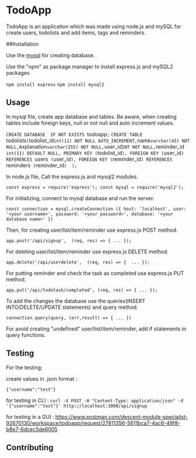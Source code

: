 # TodoApp

TodoApp is an application which was made using node.js and mySQL for create users, todolists and add items, tags and reminders.

##Installation

Use the [mysql](https://www.mysql.com/downloads/) for creating database.

Use the "npm" as package manager to install express.js and mySQL2 packages

`npm install express`
`npm install mysql2`

## Usage

In mysql file, create app database and tables. Be aware, when creating tables include foreign keys, null or not null and auto increment values.

`CREATE DATABASE  IF NOT EXISTS `todoapp`;`
`CREATE TABLE `todolists` (
  `todolist_id` int(11) NOT NULL AUTO_INCREMENT,
  `name` varchar(45) NOT NULL,
  `explanation` varchar(255) NOT NULL,
  `user_id` INT NOT NULL,
  `reminder_id` int(11) DEFAULT NULL,
  PRIMARY KEY (`todolist_id`),
  FOREIGN KEY (`user_id`) REFERENCES `users` (`user_id`),
  FOREIGN KEY (`reminder_id`) REFERENCES `reminders` (`reminder_id`) 
);`

In node.js file, Call the express.js and mysql2 modules.

`const express = require('express');
const mysql = require('mysql2');`

For initializing, connect to mysql database and run the server. 

`const connection = mysql.createConnection ({
    host: 'localhost',
    user: '<your username>',
    password: '<your password>',
    database: '<your database name>'
})`


Then, for creating user/list/item/reminder use express.js POST method. 

`app.post('/api/signup',  (req, res) => {
    ...
 });`
   
For deleting user/list/item/reminder use express.js DELETE method.

`app.delete('/api/userdelete',  (req, res) => { 
    ...
});`

For putting reminder and check the task as completed use express.js PUT method.

`app.put('/api/todotask/completed', (req, res) => {
    ...
});`

To add the changes the database use the queries(INSERT INTO/DELETE/UPDATE statements) and query method.

`connection.query(query, (err,result) => {
        ...
 })`
 
 For avoid creating "undefined" user/list/item/reminder, add if statements in query functions.

## Testing

For the testing;

create values in .json format :

`{"username":"test"}`

for testing in CLI :  `curl -X POST -H "Content-Type: application/json" -d '{"username":"test"}' http://localhost:3000/api/signup`

for testing in a GUI : https://www.postman.com/descent-module-specialist-92670130/workspace/todoapp/request/27811356-5611bca7-4ac6-49f8-b8e7-6dcec5de6005


## Contributing
